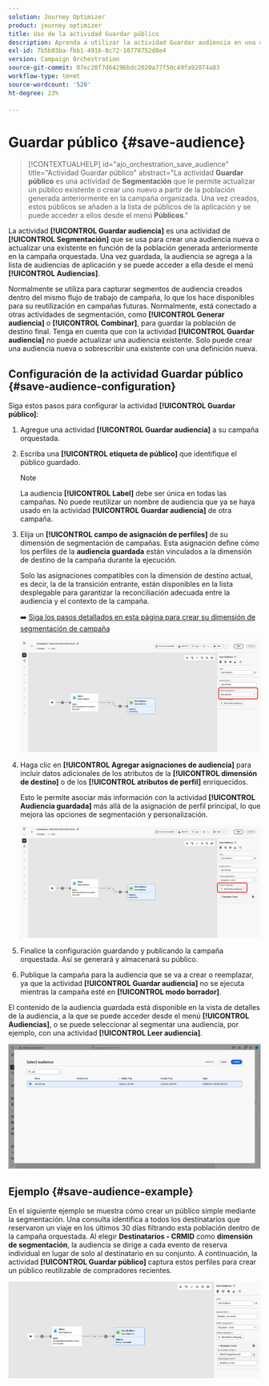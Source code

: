 ```yaml
---
solution: Journey Optimizer
product: journey optimizer
title: Uso de la actividad Guardar público
description: Aprenda a utilizar la actividad Guardar audiencia en una campaña organizada
exl-id: 7b5b03ba-fbb1-4916-8c72-10778752d8e4
version: Campaign Orchestration
source-git-commit: 07ec28f7d64296bdc2020a77f50c49fa92074a83
workflow-type: tm+mt
source-wordcount: '520'
ht-degree: 23%

---
```



# Guardar público {#save-audience}

>[!CONTEXTUALHELP]
>id="ajo_orchestration_save_audience"
>title="Actividad Guardar público"
>abstract="La actividad **Guardar público** es una actividad de **Segmentación** que le permite actualizar un público existente o crear uno nuevo a partir de la población generada anteriormente en la campaña organizada. Una vez creados, estos públicos se añaden a la lista de públicos de la aplicación y se puede acceder a ellos desde el menú **Públicos**."

La actividad **[!UICONTROL Guardar audiencia]** es una actividad de **[!UICONTROL Segmentación]** que se usa para crear una audiencia nueva o actualizar una existente en función de la población generada anteriormente en la campaña orquestada. Una vez guardada, la audiencia se agrega a la lista de audiencias de aplicación y se puede acceder a ella desde el menú **[!UICONTROL Audiencias]**.

Normalmente se utiliza para capturar segmentos de audiencia creados dentro del mismo flujo de trabajo de campaña, lo que los hace disponibles para su reutilización en campañas futuras. Normalmente, está conectado a otras actividades de segmentación, como **[!UICONTROL Generar audiencia]** o **[!UICONTROL Combinar]**, para guardar la población de destino final.
Tenga en cuenta que con la actividad **[!UICONTROL Guardar audiencia]** no puede actualizar una audiencia existente. Solo puede crear una audiencia nueva o sobrescribir una existente con una definición nueva.

## Configuración de la actividad Guardar público {#save-audience-configuration}

Siga estos pasos para configurar la actividad **[!UICONTROL Guardar público]**:

1. Agregue una actividad **[!UICONTROL Guardar audiencia]** a su campaña orquestada.

1. Escriba una **[!UICONTROL etiqueta de público]** que identifique el público guardado.

   >[!NOTE]
   >
   >La audiencia **[!UICONTROL Label]** debe ser única en todas las campañas. No puede reutilizar un nombre de audiencia que ya se haya usado en la actividad **[!UICONTROL Guardar audiencia]** de otra campaña.

1. Elija un **[!UICONTROL campo de asignación de perfiles&#x200B;]** de su dimensión de segmentación de campañas. Esta asignación define cómo los perfiles de la **audiencia guardada** están vinculados a la dimensión de destino de la campaña durante la ejecución.

   Solo las asignaciones compatibles con la dimensión de destino actual, es decir, la de la transición entrante, están disponibles en la lista desplegable para garantizar la reconciliación adecuada entre la audiencia y el contexto de la campaña.

   ➡️ [Siga los pasos detallados en esta página para crear su dimensión de segmentación de campaña](../target-dimension.md)

   ![](../assets/save-audience-1.png)

1. Haga clic en **[!UICONTROL Agregar asignaciones de audiencia]** para incluir datos adicionales de los atributos de la **[!UICONTROL dimensión de destino]** o de los **[!UICONTROL atributos de perfil]** enriquecidos.

   Esto le permite asociar más información con la actividad **[!UICONTROL Audiencia guardada]** más allá de la asignación de perfil principal, lo que mejora las opciones de segmentación y personalización.

   ![](../assets/save-audience-2.png)

1. Finalice la configuración guardando y publicando la campaña orquestada. Así se generará y almacenará su público.

1. Publique la campaña para la audiencia que se va a crear o reemplazar, ya que la actividad **[!UICONTROL Guardar audiencia]** no se ejecuta mientras la campaña esté en **[!UICONTROL modo borrador]**.

El contenido de la audiencia guardada está disponible en la vista de detalles de la audiencia, a la que se puede acceder desde el menú **[!UICONTROL Audiencias]**, o se puede seleccionar al segmentar una audiencia, por ejemplo, con una actividad **[!UICONTROL Leer audiencia]**.

![](../assets/save-audience-4.png)


## Ejemplo {#save-audience-example}

En el siguiente ejemplo se muestra cómo crear un público simple mediante la segmentación. Una consulta identifica a todos los destinatarios que reservaron un viaje en los últimos 30 días filtrando esta población dentro de la campaña orquestada. Al elegir **Destinatarios - CRMID** como **dimensión de segmentación**, la audiencia se dirige a cada evento de reserva individual en lugar de solo al destinatario en su conjunto. A continuación, la actividad **[!UICONTROL Guardar público]** captura estos perfiles para crear un público reutilizable de compradores recientes.

![](../assets/save-audience-3.png)
